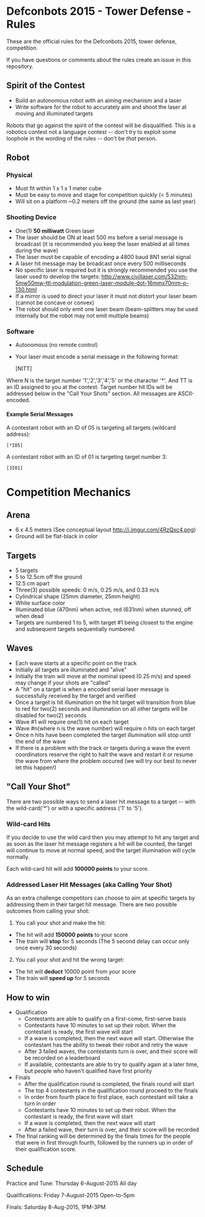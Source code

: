 # Defconbots 2015 - Tower Defense - Rules

These are the official rules for the Defconbots 2015, tower defense, competition.

If you have questions or comments about the rules create an issue in this repository.

## Spirit of the Contest

 * Build an autonomous robot with an aiming mechanism and a laser
 * Write software for the robot to accurately aim and shoot the laser at moving and illuminated targets

Robots that go against the spirit of the contest will be disqualified. This is a robotics contest not a language contest -- don't try to exploit some loophole in the wording of the rules -- don't be *that* person.

## Robot

### Physical

 * Must fit within 1 x 1 x 1 meter cube
 * Must be easy to move and stage for competition quickly (< 5 minutes)
 * Will sit on a platform ~0.2 meters off the ground (the same as last year)

### Shooting Device

 * One(1) **50 milliwatt** Green laser
 * The laser should be ON at least 500 ms before a serial message is broadcast (it is recommended you keep the laser enabled at all times during the wave)
 * The laser must be capable of encoding a 4800 baud 8N1 serial signal
 * A laser hit message may be broadcast once every 500 milliseconds
 * No specific laser is required but it is strongly recommended you use the laser used to develop the targets: http://www.civillaser.com/532nm-5mw50mw-ttl-modulation-green-laser-module-dot-16mmx70mm-p-130.html
 * If a mirror is used to direct your laser it must not distort your laser beam (cannot be concave or convex)
 * The robot should only emit one laser beam (beam-splitters may be used internally but the robot may not emit multiple beams)

### Software

 * Autonomous (no remote control)
 * Your laser must encode a serial message in the following format:

    [NITT]

Where N is the target number '1','2','3','4','5' or the character '*'. And TT is an ID assigned to you at the contest. Target number hit IDs will be addressed below in the "Call Your Shots" section. All messages are ASCII-encoded.

#### Example Serial Messages

A contestant robot with an ID of 05 is targeting all targets (wildcard address):

    [*I05]

A contestant robot with an ID of 01 is targeting target number 3:

    [3I01]

# Competition Mechanics

## Arena
 
 * 6 x 4.5 meters (See conceptual layout http://i.imgur.com/4RzQxc4.png)
 * Ground will be flat-black in color

## Targets

 * 5 targets
 * 5 to 12.5cm off the ground
 * 12.5 cm apart
 * Three(3) possible speeds: 0 m/s, 0.25 m/s, and 0.33 m/s
 * Cylindrical shape (25mm diameter, 25mm height)
 * White surface color
 * Illuminated blue (470nm) when active, red (631nm) when stunned, off when dead
 * Targets are numbered 1 to 5, with target #1 being closest to the engine and subsequent targets sequentially numbered

## Waves

 * Each wave starts at a specific point on the track
 * Initially all targets are illuminated and "alive"
 * Initially the train will move at the nominal speed (0.25 m/s) and speed may change if your shots are "called"
 * A "hit" on a target is when a encoded serial laser message is successfully received by the target and verified
 * Once a target is hit illumination on the hit target will transition from blue to red for two(2) seconds and illumination on all other targets will be disabled for two(2) seconds
 * Wave #1 will require one(1) hit on each target
 * Wave #n(where n is the wave number) will require n hits on each target
 * Once n hits have been completed the target illumination will stop until the end of the wave
 * If there is a problem with the track or targets during a wave the event coordinators reserve the right to halt the wave and restart it or resume the wave from where the problem occured (we will try our best to never let this happen!)

## "Call Your Shot"

There are two possible ways to send a laser hit message to a target -- with the wild-card('*') or with a specific address ('1' to '5').

### Wild-card Hits

If you decide to use the wild card then you may attempt to hit any target and as soon as the laser hit message registers a hit will be counted, the target will continue to move at normal speed, and the target illumination will cycle normally.

Each wild-card hit will add **100000 points** to your score.

### Addressed Laser Hit Messages (aka Calling Your Shot)

As an extra challenge competitors can choose to aim at specific targets by addressing them in their target hit message. There are two possible outcomes from calling your shot:

 1. You call your shot and make the hit:
   * The hit will add **150000 points** to your score
   * The train will **stop** for 5 seconds (The 5 second delay can occur only once every 30 seconds)
 2. You call your shot and hit the wrong target:
   * The hit will **deduct** 10000 point from your score
   * The train will **speed up** for 5 seconds

## How to win

 * Qualification
   * Contestants are able to qualify on a first-come, first-serve basis
   * Contestants have 10 minutes to set up their robot. When the contestant is ready, the first wave will start
   * If a wave is completed, then the next wave will start. Otherwise the contestant has the ability to tweak their robot and retry the wave
   * After 3 failed waves, the contestants turn is over, and their score will be recorded on a leaderboard
   * If available, contestants are able to try to qualify again at a later time, but people who haven't qualified have first priority
 * Finals
   * After the qualification round is completed, the finals round will start
   * The top 4 contestants in the qualification round proceed to the finals
   * In order from fourth place to first place, each contestant will take a turn in order
   * Contestants have 10 minutes to set up their robot. When the contestant is ready, the first wave will start
   * If a wave is completed, then the next wave will start
   * After a failed wave, their turn is over, and their score will be recorded
 * The final ranking will be determined by the finals times for the people that were in first through fourth, followed by the runners up in order of their qualification score.

## Schedule

Practice and Tune: Thursday 6-August-2015 All day

Qualifications: Friday 7-August-2015 Open-to-5pm

Finals: Saturday 8-Aug-2015, 1PM-3PM
